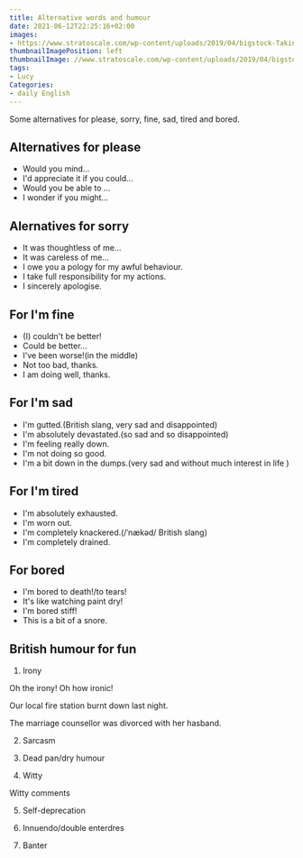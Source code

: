 ```yaml
---
title: Alternative words and humour
date: 2021-06-12T22:25:16+02:00
images:
- https://www.stratoscale.com/wp-content/uploads/2019/04/bigstock-Taking-decisions-for-the-futur-168083693-1-e1501669681220-1024x511.jpg
thumbnailImagePosition: left
thumbnailImage: //www.stratoscale.com/wp-content/uploads/2019/04/bigstock-Taking-decisions-for-the-futur-168083693-1-e1501669681220-1024x511.jpg
tags:
- Lucy
Categories:
- daily English
---
```


Some alternatives for please, sorry, fine, sad, tired and bored.

## Alternatives for please
* Would you mind...
* I'd appreciate it if you could...
* Would you be able to ...
* I wonder if you might...

## Alernatives for sorry

* It was thoughtless of me...
* It was careless of me...
* I owe you a pology for my awful behaviour.
* I take full responsibility for my actions.
* I sincerely apologise.

## For I'm fine
* (I) couldn't be better!
* Could be better...
* I've been worse!(in the middle)
* Not too bad, thanks.
* I am doing well, thanks.

## For I'm sad
* I'm gutted.(British slang, very sad and disappointed)
* I'm absolutely devastated.(so sad and so disappointed)
* I'm feeling really down.
* I'm not doing so good.
* I'm a bit down in the dumps.(very sad and without much interest in life )

## For I'm tired
* I'm absolutely exhausted.
* I'm worn out.
* I'm completely knackered.(/ˈnækəd/ British slang)
* I'm completely drained.

## For bored
* I'm bored to death!/to tears!
* It's like watching paint dry!
* I'm bored stiff!
* This is a bit of a snore.

## British humour for fun
1. Irony

  Oh the irony! Oh how ironic!

  Our local fire station burnt down last night.

  The marriage counsellor was divorced with her hasband.

2. Sarcasm

3. Dead pan/dry humour

4. Witty

  Witty comments

5. Self-deprecation

6. Innuendo/double enterdres

7. Banter
